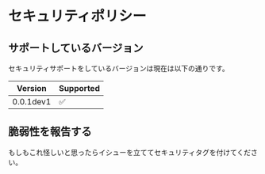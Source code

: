 # セキュリティポリシー

## サポートしているバージョン

セキュリティサポートをしているバージョンは現在は以下の通りです。

| Version  | Supported          |
| -------- | ------------------ |
| 0.0.1dev1| :white_check_mark: |

## 脆弱性を報告する
もしもこれ怪しいと思ったらイシューを立ててセキュリティタグを付けてください。
